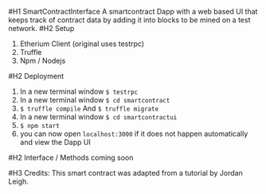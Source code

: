 #H1 SmartContractInterface
A smartcontract Dapp with a web based UI that keeps track of contract data by adding it into blocks to be mined on a test network. 
#H2 Setup
1. Etherium Client (original uses testrpc)
2. Truffle
3. Npm / Nodejs

#H2 Deployment
1. In a new terminal window `$ testrpc`
2. In a new terminal window `$ cd smartcontract`
3. `$ truffle compile` And `$ truffle migrate`
4. In a new terminal window `$ cd smartcontractui`
5. `$ npm start`
6. you can now open `localhost:3000` if it does not happen automatically and view the Dapp UI

#H2 Interface / Methods
coming soon

#H3 Credits:
This smart contract was adapted from a tutorial by Jordan Leigh.
